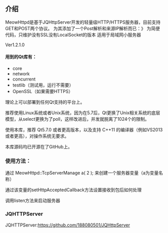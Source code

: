 ## 介绍

MeowHttpd是基于JQHttpServer开发的轻量级HTTP/HTTPS服务器，目前支持GET和POST两个协议。
为其添加了一个Post解析和来源IP解析而已：》
为简便代码，只维护没有SSL没有LocalSocket的版本
适用于局域网小服务器

Ver1.2.1.0

#### 用到的Qt库有：

* core
* network
* concurrent	
* testlib（测试用，运行不需要）
* OpenSSL（如果需要HTTPS）

理论上可以部署到任何Qt支持的平台上。

推荐使用Linux系统或者Unix系统，因为在5.7后，Qt更换了Unix相关系统的底层模型，从select更换为了poll，这样改进后，并发就脱离了1024个的限制。

使用本库，推荐 Qt5.7.0 或者更高版本，以及支持 C++11 的编译器（例如VS2013或者更高），对操作系统无要求。

本库源码均已开源在了GitHub上。

### 使用方法：

通过 MeowHttpd::TcpServerManage a( 2 ); 来创建一个服务器变量（a为变量名称）

通过该变量的setHttpAcceptedCallback方法设置接收到包后如何处理

调用listen方法来启动服务器

### JQHTTPServer

JQHTTPServer:https://github.com/188080501/JQHttpServer